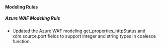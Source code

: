 
#### Modeling Rules

##### Azure WAF Modeling Rule

- Updated the Azure WAF modeling get_properties_httpStatus and xdm.source.port fields to support integer and string types in coalesce function.